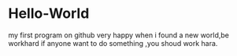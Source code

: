 # Hello-World
my first program on github
very happy when i found a new world,be workhard
if anyone want to do something ,you shoud work hara.
